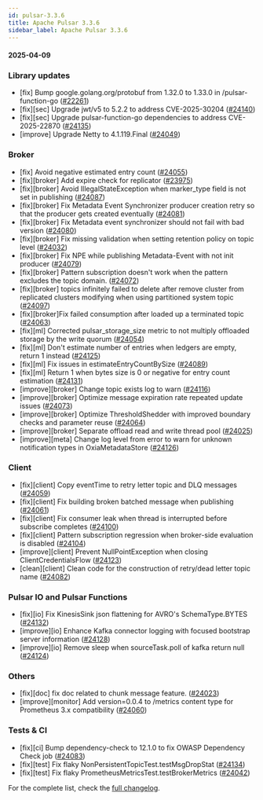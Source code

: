 ```yaml
---
id: pulsar-3.3.6
title: Apache Pulsar 3.3.6
sidebar_label: Apache Pulsar 3.3.6
---
```


#### 2025-04-09

### Library updates

- [fix] Bump google.golang.org/protobuf from 1.32.0 to 1.33.0 in /pulsar-function-go ([#22261](https://github.com/apache/pulsar/pull/22261))
- [fix][sec] Upgrade jwt/v5 to 5.2.2 to address CVE-2025-30204 ([#24140](https://github.com/apache/pulsar/pull/24140))
- [fix][sec] Upgrade pulsar-function-go dependencies to address CVE-2025-22870 ([#24135](https://github.com/apache/pulsar/pull/24135))
- [improve] Upgrade Netty to 4.1.119.Final ([#24049](https://github.com/apache/pulsar/pull/24049))

### Broker

- [fix] Avoid negative estimated entry count ([#24055](https://github.com/apache/pulsar/pull/24055))
- [fix][broker] Add expire check for replicator ([#23975](https://github.com/apache/pulsar/pull/23975))
- [fix][broker] Avoid IllegalStateException when marker_type field is not set in publishing ([#24087](https://github.com/apache/pulsar/pull/24087))
- [fix][broker] Fix Metadata Event Synchronizer producer creation retry so that the producer gets created eventually ([#24081](https://github.com/apache/pulsar/pull/24081))
- [fix][broker] Fix Metadata event synchronizer should not fail with bad version ([#24080](https://github.com/apache/pulsar/pull/24080))
- [fix][broker] Fix missing validation when setting retention policy on topic level ([#24032](https://github.com/apache/pulsar/pull/24032))
- [fix][broker] Fix NPE while publishing Metadata-Event with not init producer ([#24079](https://github.com/apache/pulsar/pull/24079))
- [fix][broker] Pattern subscription doesn't work when the pattern excludes the topic domain. ([#24072](https://github.com/apache/pulsar/pull/24072))
- [fix][broker] topics infinitely failed to delete after remove cluster from replicated clusters modifying when using partitioned system topic ([#24097](https://github.com/apache/pulsar/pull/24097))
- [fix][broker]Fix failed consumption after loaded up a terminated topic ([#24063](https://github.com/apache/pulsar/pull/24063))
- [fix][ml] Corrected pulsar_storage_size metric to not multiply offloaded storage by the write quorum ([#24054](https://github.com/apache/pulsar/pull/24054))
- [fix][ml] Don't estimate number of entries when ledgers are empty, return 1 instead ([#24125](https://github.com/apache/pulsar/pull/24125))
- [fix][ml] Fix issues in estimateEntryCountBySize ([#24089](https://github.com/apache/pulsar/pull/24089))
- [fix][ml] Return 1 when bytes size is 0 or negative for entry count estimation ([#24131](https://github.com/apache/pulsar/pull/24131))
- [improve][broker] Change topic exists log to warn ([#24116](https://github.com/apache/pulsar/pull/24116))
- [improve][broker] Optimize message expiration rate repeated update issues ([#24073](https://github.com/apache/pulsar/pull/24073))
- [improve][broker] Optimize ThresholdShedder with improved boundary checks and parameter reuse ([#24064](https://github.com/apache/pulsar/pull/24064))
- [improve][broker] Separate offload read and write thread pool ([#24025](https://github.com/apache/pulsar/pull/24025))
- [improve][meta] Change log level from error to warn for unknown notification types in OxiaMetadataStore ([#24126](https://github.com/apache/pulsar/pull/24126))

### Client

- [fix][client] Copy eventTime to retry letter topic and DLQ messages ([#24059](https://github.com/apache/pulsar/pull/24059))
- [fix][client] Fix building broken batched message when publishing ([#24061](https://github.com/apache/pulsar/pull/24061))
- [fix][client] Fix consumer leak when thread is interrupted before subscribe completes ([#24100](https://github.com/apache/pulsar/pull/24100))
- [fix][client] Pattern subscription regression when broker-side evaluation is disabled ([#24104](https://github.com/apache/pulsar/pull/24104))
- [improve][client] Prevent NullPointException when closing ClientCredentialsFlow ([#24123](https://github.com/apache/pulsar/pull/24123))
- [clean][client] Clean code for the construction of retry/dead letter topic name ([#24082](https://github.com/apache/pulsar/pull/24082))

### Pulsar IO and Pulsar Functions

- [fix][io] Fix KinesisSink json flattening for AVRO's SchemaType.BYTES ([#24132](https://github.com/apache/pulsar/pull/24132))
- [improve][io] Enhance Kafka connector logging with focused bootstrap server information ([#24128](https://github.com/apache/pulsar/pull/24128))
- [improve][io] Remove sleep when sourceTask.poll of kafka return null ([#24124](https://github.com/apache/pulsar/pull/24124))

### Others

- [fix][doc] fix doc related to chunk message feature. ([#24023](https://github.com/apache/pulsar/pull/24023))
- [improve][monitor] Add version=0.0.4 to /metrics content type for Prometheus 3.x compatibility ([#24060](https://github.com/apache/pulsar/pull/24060))

### Tests & CI

- [fix][ci] Bump dependency-check to 12.1.0 to fix OWASP Dependency Check job ([#24083](https://github.com/apache/pulsar/pull/24083))
- [fix][test] Fix flaky NonPersistentTopicTest.testMsgDropStat ([#24134](https://github.com/apache/pulsar/pull/24134))
- [fix][test] Fix flaky PrometheusMetricsTest.testBrokerMetrics ([#24042](https://github.com/apache/pulsar/pull/24042))


For the complete list, check the [full changelog](https://github.com/apache/pulsar/compare/v3.3.5...v3.3.6).
